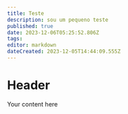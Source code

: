 ```yaml
---
title: Teste
description: sou um pequeno teste
published: true
date: 2023-12-06T05:25:52.806Z
tags: 
editor: markdown
dateCreated: 2023-12-05T14:44:09.555Z
---
```


# Header
Your content here